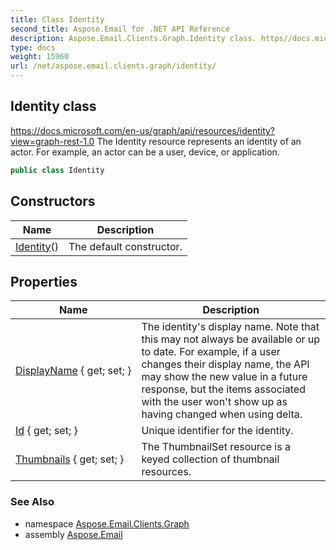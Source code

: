 ```yaml
---
title: Class Identity
second_title: Aspose.Email for .NET API Reference
description: Aspose.Email.Clients.Graph.Identity class. https//docs.microsoft.com/enus/graph/api/resources/identityviewgraphrest1.0 The Identity resource represents an identity of an actor. For example an actor can be a user device or application
type: docs
weight: 15960
url: /net/aspose.email.clients.graph/identity/
---
```

## Identity class

https://docs.microsoft.com/en-us/graph/api/resources/identity?view=graph-rest-1.0 The Identity resource represents an identity of an actor. For example, an actor can be a user, device, or application.

```csharp
public class Identity
```

## Constructors

| Name | Description |
| --- | --- |
| [Identity](identity/)() | The default constructor. |

## Properties

| Name | Description |
| --- | --- |
| [DisplayName](../../aspose.email.clients.graph/identity/displayname/) { get; set; } | The identity's display name. Note that this may not always be available or up to date. For example, if a user changes their display name, the API may show the new value in a future response, but the items associated with the user won't show up as having changed when using delta. |
| [Id](../../aspose.email.clients.graph/identity/id/) { get; set; } | Unique identifier for the identity. |
| [Thumbnails](../../aspose.email.clients.graph/identity/thumbnails/) { get; set; } | The ThumbnailSet resource is a keyed collection of thumbnail resources. |

### See Also

* namespace [Aspose.Email.Clients.Graph](../../aspose.email.clients.graph/)
* assembly [Aspose.Email](../../)


